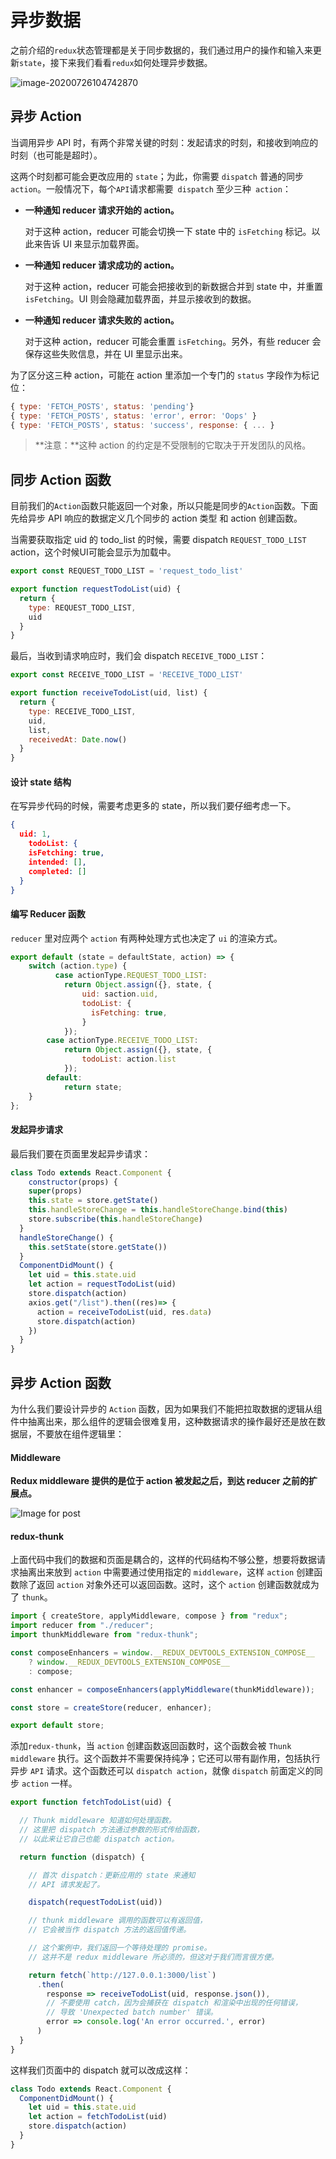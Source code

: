 # 异步数据

之前介绍的`redux`状态管理都是关于同步数据的，我们通过用户的操作和输入来更新`state`，接下来我们看看`redux`如何处理异步数据。

![image-20200726104742870](assets/image-20200726104742870.png)

## 异步 Action

当调用异步 API 时，有两个非常关键的时刻：发起请求的时刻，和接收到响应的时刻（也可能是超时）。

这两个时刻都可能会更改应用的 `state`；为此，你需要 `dispatch` 普通的同步` action`。一般情况下，每个` API `请求都需要` dispatch` 至少三种` action`：

- **一种通知 reducer 请求开始的 action。**

  对于这种 action，reducer 可能会切换一下 state 中的 `isFetching` 标记。以此来告诉 UI 来显示加载界面。

- **一种通知 reducer 请求成功的 action。**

  对于这种 action，reducer 可能会把接收到的新数据合并到 state 中，并重置 `isFetching`。UI 则会隐藏加载界面，并显示接收到的数据。

- **一种通知 reducer 请求失败的 action。**

  对于这种 action，reducer 可能会重置 `isFetching`。另外，有些 reducer 会保存这些失败信息，并在 UI 里显示出来。

为了区分这三种 action，可能在 action 里添加一个专门的 `status` 字段作为标记位：

```js
{ type: 'FETCH_POSTS', status: 'pending'}
{ type: 'FETCH_POSTS', status: 'error', error: 'Oops' }
{ type: 'FETCH_POSTS', status: 'success', response: { ... } 
```

> **注意：**这种 action 的约定是不受限制的它取决于开发团队的风格。

## 同步 Action 函数

目前我们的`Action`函数只能返回一个对象，所以只能是同步的`Action`函数。下面先给异步 API 响应的数据定义几个同步的 action 类型 和 action 创建函数。

当需要获取指定 uid 的 todo_list 的时候，需要 dispatch `REQUEST_TODO_LIST` action，这个时候UI可能会显示为加载中。

```js
export const REQUEST_TODO_LIST = 'request_todo_list'

export function requestTodoList(uid) {
  return {
    type: REQUEST_TODO_LIST,
    uid
  }
}
```

最后，当收到请求响应时，我们会 dispatch `RECEIVE_TODO_LIST`：

```js
export const RECEIVE_TODO_LIST = 'RECEIVE_TODO_LIST'

export function receiveTodoList(uid, list) {
  return {
    type: RECEIVE_TODO_LIST,
    uid,
    list,
    receivedAt: Date.now()
  }
}
```

#### 设计 state 结构

在写异步代码的时候，需要考虑更多的 state，所以我们要仔细考虑一下。

```json
{
  uid: 1,
 	todoList: {
    isFetching: true,
    intended: [],
    completed: []
  }
}
```

#### 编写 Reducer 函数

`reducer` 里对应两个 `action` 有两种处理方式也决定了 `ui` 的渲染方式。

```js
export default (state = defaultState, action) => {
    switch (action.type) {
	      case actionType.REQUEST_TODO_LIST:
            return Object.assign({}, state, {
              	uid: saction.uid,
                todoList: {
                  isFetching: true,
                }
            });
        case actionType.RECEIVE_TODO_LIST:
            return Object.assign({}, state, {
                todoList: action.list
            });
        default:
            return state;
    }
};
```

#### 发起异步请求

最后我们要在页面里发起异步请求：

```js
class Todo extends React.Component {
	constructor(props) {
    super(props)
    this.state = store.getState()
    this.handleStoreChange = this.handleStoreChange.bind(this)
    store.subscribe(this.handleStoreChange)
  }
  handleStoreChange() {
    this.setState(store.getState())
  }
  ComponentDidMount() {
    let uid = this.state.uid
    let action = requestTodoList(uid)
    store.dispatch(action)
    axios.get("/list").then((res)=> {
      action = receiveTodoList(uid, res.data)
      store.dispatch(action)
    })
  }
}
```

## 异步 Action 函数

为什么我们要设计异步的 `Action` 函数，因为如果我们不能把拉取数据的逻辑从组件中抽离出来，那么组件的逻辑会很难复用，这种数据请求的操作最好还是放在数据层，不要放在组件逻辑里：

#### Middleware

**Redux middleware 提供的是位于 action 被发起之后，到达 reducer 之前的扩展点。**

![Image for post](assets/1*vBeR3yXWcukp_yZpNBtHlg.png)

#### redux-thunk

上面代码中我们的数据和页面是耦合的，这样的代码结构不够公整，想要将数据请求抽离出来放到 `action` 中需要通过使用指定的 `middleware`，这样 `action` 创建函数除了返回 `action` 对象外还可以返回函数。这时，这个 `action` 创建函数就成为了 `thunk`。

```js
import { createStore, applyMiddleware, compose } from "redux";
import reducer from "./reducer";
import thunkMiddleware from "redux-thunk";

const composeEnhancers = window.__REDUX_DEVTOOLS_EXTENSION_COMPOSE__
    ? window.__REDUX_DEVTOOLS_EXTENSION_COMPOSE__
    : compose;

const enhancer = composeEnhancers(applyMiddleware(thunkMiddleware));

const store = createStore(reducer, enhancer);

export default store;
```

添加`redux-thunk`，当 `action` 创建函数返回函数时，这个函数会被 `Thunk middleware` 执行。这个函数并不需要保持纯净；它还可以带有副作用，包括执行异步 `API` 请求。这个函数还可以 `dispatch action`，就像 `dispatch` 前面定义的同步 `action` 一样。

```js
export function fetchTodoList(uid) {

  // Thunk middleware 知道如何处理函数。
  // 这里把 dispatch 方法通过参数的形式传给函数，
  // 以此来让它自己也能 dispatch action。

  return function (dispatch) {

    // 首次 dispatch：更新应用的 state 来通知
    // API 请求发起了。

    dispatch(requestTodoList(uid))

    // thunk middleware 调用的函数可以有返回值，
    // 它会被当作 dispatch 方法的返回值传递。

    // 这个案例中，我们返回一个等待处理的 promise。
    // 这并不是 redux middleware 所必须的，但这对于我们而言很方便。

    return fetch(`http://127.0.0.1:3000/list`)
      .then(
        response => receiveTodoList(uid, response.json()),
        // 不要使用 catch，因为会捕获在 dispatch 和渲染中出现的任何错误，
        // 导致 'Unexpected batch number' 错误。
        error => console.log('An error occurred.', error)
      )
  }
}
```

这样我们页面中的 dispatch 就可以改成这样：

```js
class Todo extends React.Component {
  ComponentDidMount() {
    let uid = this.state.uid
    let action = fetchTodoList(uid)
    store.dispatch(action)
  }
}
```



